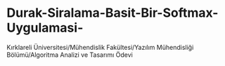 # Durak-Siralama-Basit-Bir-Softmax-Uygulamasi-
Kırklareli Üniversitesi/Mühendislik Fakültesi/Yazılım Mühendisliği Bölümü/Algoritma Analizi ve Tasarımı Ödevi
